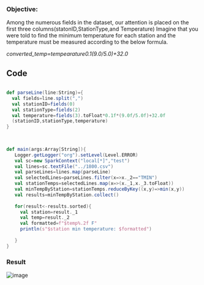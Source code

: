 ### Objective: 
   Among the numerous fields in the dataset, our attention is placed on the first three columns(statonID,StationType,and Temperature)
   Imagine that you were told to find the minimum temperature for each station and the temperature must be measured according to the below formula.
   
   _converted_temp=tempearature*0.1*(9.0/5.0)+32.0_

## Code

```scala

def parseLine(line:String)={
  val fields=line.split(",")
  val stationID=fields(0)
  val stationType=fields(2)
  val temperature=fields(3).toFloat*0.1f*(9.0f/5.0f)+32.0f
  (stationID,stationType,temperature)
}

  
  
def main(args:Array[String]){
   Logger.getLogger("org").setLevel(Level.ERROR)
   val sc=new SparkContext("local[*]","test")
   val lines=sc.textFile("../1800.csv")
   val parseLines=lines.map(parseLine)
   val selectedLines=parseLines.filter(x=>x._2=="TMIN")
   val stationTemps=selectedLines.map(x=>(x._1,x._3.toFloat))
   val minTempByStation=stationTemps.reduceByKey((x,y)=>min(x,y))
   val results=minTempByStation.collect()
  
   for(result<-results.sorted){
     val station=result._1
     val temp=result._2
     val formatted=f"$temp%.2f F"
     println(s"$station min temperature: $formatted")
     
   }
}

```

### Result

 ![image](https://user-images.githubusercontent.com/53164959/94844320-0ce70800-0459-11eb-9a7e-4608b643f0d6.png)
